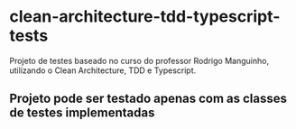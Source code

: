 # clean-architecture-tdd-typescript-tests
Projeto de testes baseado no curso do professor Rodrigo Manguinho, utilizando o Clean Architecture, TDD e Typescript.

## Projeto pode ser testado apenas com as classes de testes implementadas
